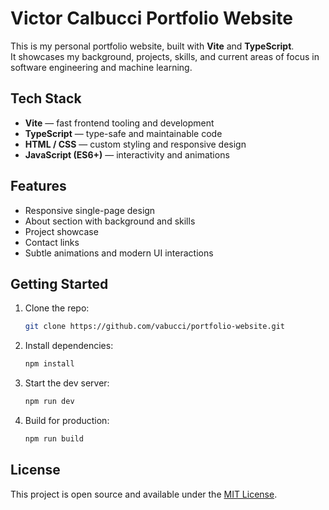 # Victor Calbucci Portfolio Website

This is my personal portfolio website, built with **Vite** and **TypeScript**.  
It showcases my background, projects, skills, and current areas of focus in software engineering and machine learning.

## Tech Stack

- **Vite** — fast frontend tooling and development
- **TypeScript** — type-safe and maintainable code
- **HTML / CSS** — custom styling and responsive design
- **JavaScript (ES6+)** — interactivity and animations

## Features

- Responsive single-page design
- About section with background and skills
- Project showcase
- Contact links
- Subtle animations and modern UI interactions

## Getting Started

1. Clone the repo:

    ```bash
    git clone https://github.com/vabucci/portfolio-website.git
    ```

2. Install dependencies:

    ```bash
    npm install
    ```

3. Start the dev server:

    ```bash
    npm run dev
    ```

4. Build for production:

    ```bash
    npm run build
    ```

## License

This project is open source and available under the [MIT License](LICENSE).
